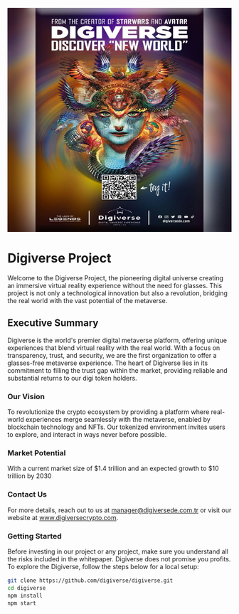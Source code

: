 ![alt text](https://github.com/DigiverseProject/Photos/blob/main/photo.png)
# Digiverse Project

Welcome to the Digiverse Project, the pioneering digital universe creating an immersive virtual reality experience without the need for glasses. This project is not only a technological innovation but also a  revolution, bridging the real world with the vast potential of the metaverse.

## Executive Summary

Digiverse is the world's premier digital metaverse platform, offering unique experiences that blend virtual reality with the real world. With a focus on transparency, trust, and security, we are the first organization to offer a glasses-free metaverse experience. The heart of Digiverse lies in its commitment to filling the trust gap within the market, providing reliable and substantial returns to our digi token holders.

### Our Vision

To revolutionize the crypto ecosystem by providing a platform where real-world experiences merge seamlessly with the metaverse, enabled by blockchain technology and NFTs. Our tokenized environment invites users to explore, and interact in ways never before possible.

### Market Potential

With a current market size of $1.4 trillion and an expected growth to $10 trillion by 2030

### Contact Us
For more details, reach out to us at manager@digiversede.com.tr or visit our website at www.digiversecrypto.com.

### Getting Started
Before investing in our project or any project, make sure you understand all the risks included in the whitepaper. Digiverse does not promise you profits.
To explore the Digiverse, follow the steps below for a local setup:
```bash
git clone https://github.com/digiverse/digiverse.git
cd digiverse
npm install
npm start
